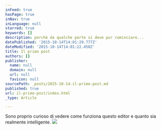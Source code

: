 ```yaml
---
inFeed: true
hasPage: true
inNav: true
inLanguage: null
starred: true
keywords: []
description: perchè da qualche parte si deve pur cominciare...
datePublished: '2015-10-14T14:01:29.777Z'
dateModified: '2015-10-14T14:01:22.450Z'
title: Il primo post
authors: []
publisher:
  name: null
  domain: null
  url: null
  favicon: null
sourcePath: _posts/2015-10-14-il-primo-post.md
published: true
url: il-primo-post/index.html
_type: Article

---
```

Sono proprio curioso di vedere come funziona questo editor e quanto sia realmente intelligente.
![](https://the-grid-user-content.s3-us-west-2.amazonaws.com/20317ae8-bd36-4ac7-b5f7-e51f18cbeef6.JPG)